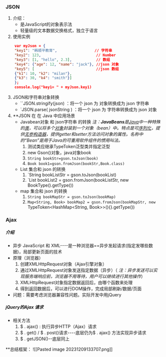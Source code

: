 
### JSON
1. 介绍：
	- 是JavaScript的对象表示法
	- 轻量级的文本数据交换格式，独立于语言
2. 使用实例
```json
	var myJson = {
	"key1": "韩顺平教育",                 // 字符串
	"key2": 123,                         // Number
	"key3": [1, "hello", 2.3],           // 数组
	"key4": {"age": 12, "name": "jack"}, //json 对象
	"key5": [                            //json 数组
	{"k1": 10, "k2": "milan"},
	{"k3": 30, "k4": "smith"}]
	};
	console.log("key1= " + myJson.key1)
```
3. JSON和字符串对象转换
	- ``JSON.stringify(json) ：将一个 json 为 对象转换成为 json 字符串
	- `JSON.parse( jsonString ) ：将一个 json 为 字符串转换成为 json 对象
4. **JSON 在 在 Java 中应用场景
	- Javabean对象 和  json字符串 的转换
		 *注：**JavaBeans**是[Java](https://zh.wikipedia.org/wiki/Java "Java")中一种特殊的[类](https://zh.wikipedia.org/wiki/%E7%B1%BB_(%E8%AE%A1%E7%AE%97%E6%9C%BA%E7%A7%91%E5%AD%A6) "类 (计算机科学)")，可以将多个[对象](https://zh.wikipedia.org/wiki/%E5%AF%B9%E8%B1%A1_(%E8%AE%A1%E7%AE%97%E6%9C%BA%E7%A7%91%E5%AD%A6) "对象 (计算机科学)")封装到一个对象（bean）中。特点是可[序列化](https://zh.wikipedia.org/wiki/%E5%BA%8F%E5%88%97%E5%8C%96 "序列化")，提供[无参构造器](https://zh.wikipedia.org/w/index.php?title=%E6%97%A0%E5%8F%82%E6%9E%84%E9%80%A0%E5%99%A8&action=edit&redlink=1)，提供getter和setter方法访问对象的属性。名称中的“Bean”是用于Java的可重用软件组件的惯用叫法。*
		 1. 测试类应继承TypeToken泛型类并指定泛型
		 2. new Gson()对象，java对象book
		 3. `String bookStr=gson.toJson(book)`
		 4. `Book book1=gson.fromJson(bookStr,Book.class)`
	-  List 集合和 json 的转换
		1. `String bookListStr = gson.toJson(bookList)
		2. `List<Book> bookList2 = gson.fromJson(bookListStr, new BookType().getType())
	- map 集合和 json 的转换
		1. `String bookMapStr = gson.toJson(bookMap)`
		2. `Map<String, Book> bookMap2 = gson.fromJson(bookMapStr, new
		`TypeToken<HashMap<String, Book>>(){}.getType())


### Ajax

##### 介绍
-  异步 JavaScript 和 XML----是一种浏览器==异步发起请求(指定发哪些数据)，局部更新页面的技术
- 原理（浏览器）
	1. 创建XMLHttpRequest对象（Ajax引擎对象）
	2. 通过XMLHttpRequest对象发送指定数据（异步）（ *注：异步发送可以实现服务端响应前，浏览器不用等待，用户可以继续进行其他操作*）
	3. XMLHttpRequest对象指定数据返回后，由哪个函数来处理
	4. 得到返回数据后，可以进行DOM操作，完成局部刷新/数据/页面
- 问题：需要考虑浏览器兼容性问题。实际开发中用jQuery

#####  jQuery的Ajax 请求
- 相关方法
	1. $ . ajax() : 执行异步HTTP（Ajax）请求
	2. $ . get() / $ . post()请求----底层仍为$ . ajax() 方法实现异步请求
	3. $ . getJSON()--底层同上

**总结框架：
![[Pasted image 20231209133707.png]]